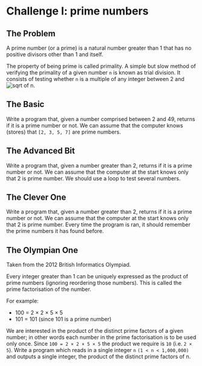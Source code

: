 # Challenge I: prime numbers

## The Problem
A prime number (or a prime) is a natural number greater than 1 that has no positive divisors other than 1 and itself.

The property of being prime is called primality. A simple but slow method of verifying the primality of a given number `n` is known as trial division. It
consists of testing whether `n` is a multiple of any integer between 2 and ![sqrt of n](https://i.imgur.com/YXrcf2k.png).

## The Basic
Write a program that, given a number comprised between 2 and 49, returns if it is a prime number or not. We can assume that the computer knows (stores) that `[2, 3, 5, 7]` are prime numbers.

## The Advanced Bit
Write a program that, given a number greater than 2, returns if it is a prime number or not. We can assume that the computer at the start knows only that 2 is prime number. We should use a loop to test several numbers.

## The Clever One
Write a program that, given a number greater than 2, returns if it is a prime number or not. We can assume that the computer at the start knows only that 2 is prime number. Every time the program is ran, it should remember the prime numbers it has found before.

## The Olympian One
Taken from the 2012 British Informatics Olympiad.

Every integer greater than 1 can be uniquely expressed as the product of prime numbers (ignoring reordering those numbers). This is called the prime factorisation of the number.

For example:

* 100 = 2 × 2 × 5 × 5
* 101 = 101 (since 101 is a prime number)

We are interested in the product of the distinct prime factors of a given number; in other words each number in the prime factorisation is to be used only once. Since `100 = 2 × 2 × 5 × 5` the product we require is `10` (i.e. `2 × 5`). Write a program which reads in a single integer `n` `(1 < n < 1,000,000)` and outputs a single integer, the product of the distinct prime factors of n.
